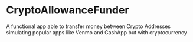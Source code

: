 # CryptoAllowanceFunder
A functional app able to transfer money between Crypto Addresses simulating popular apps like Venmo and CashApp but with cryptocurrency

